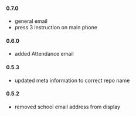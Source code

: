 #### 0.7.0

+ general email
+ press 3 instruction on main phone

#### 0.6.0

+ added Attendance email 

#### 0.5.3

+ updated meta information to correct repo name

#### 0.5.2

+ removed school email address from display
